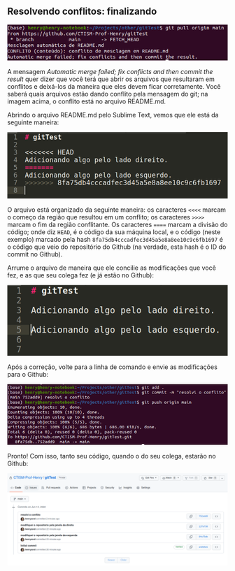 ## Resolvendo conflitos: finalizando

![](../imagens/conflito_3.png)

A mensagem _Automatic merge failed; fix conflicts and then commit the result_
quer dizer que você terá que abrir os arquivos que resultaram em conflitos e
deixá-los da maneira que eles devem ficar corretamente. Você saberá quais arquivos
estão dando conflito pela mensagem do git; na imagem acima, o conflito está
no arquivo README.md.

Abrindo o arquivo README.md pelo Sublime Text, vemos que ele está da seguinte 
maneira:

![](../imagens/conflito_4.png)

O arquivo está organizado da seguinte maneira: os caracteres `<<<<` marcam
o começo da região que resultou em um conflito; os caracteres `>>>>` marcam
o fim da região conflitante. Os caracteres `====` marcam a divisão do código;
onde diz `HEAD`, é o código da sua máquina local, e o código (neste exemplo)
marcado pela hash `8fa75db4cccadfec3d45a5e8a8ee10c9c6fb1697` é o código que veio
do repositório do Github (na verdade, esta hash é o ID do commit no Github).

Arrume o arquivo de maneira que ele concilie as modificações que você fez, e
as que seu colega fez (e já estão no Github):

![](../imagens/conflito_5.png)

Após a correção, volte para a linha de comando e envie as modificações para o
Github:

![](../imagens/conflito_6.png)

Pronto! Com isso, tanto seu código, quando o do seu colega, estarão no Github:

![](../imagens/conflito_7.png)
